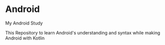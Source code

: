 # Android
My Android Study


This Repository to learn Android's understanding and syntax while making Android with Kotlin
